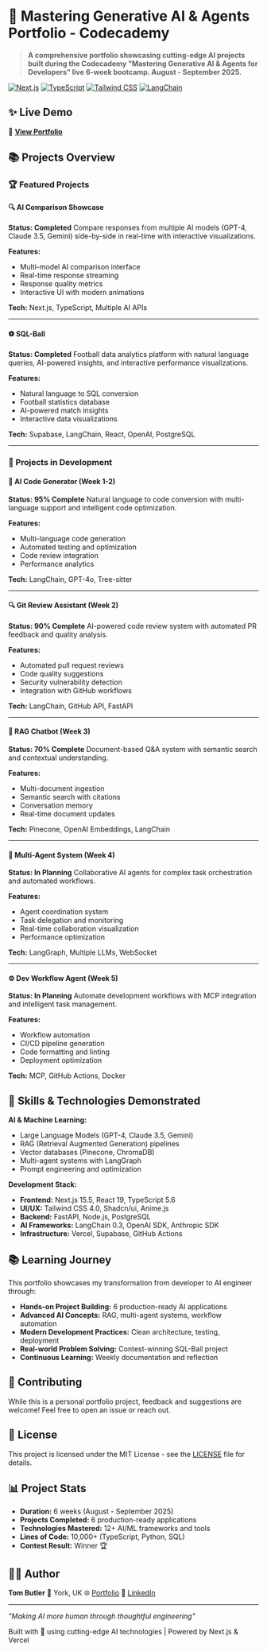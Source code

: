 # 🚀 Mastering Generative AI & Agents Portfolio - Codecademy

> **A comprehensive portfolio showcasing cutting-edge AI projects built during the Codecademy "Mastering Generative AI & Agents for Developers" live 6-week bootcamp. August - September 2025.**

[![Next.js](https://img.shields.io/badge/Next.js-15.5-black?style=flat-square&logo=next.js)](https://nextjs.org)
[![TypeScript](https://img.shields.io/badge/TypeScript-5.6-blue?style=flat-square&logo=typescript)](https://www.typescriptlang.org)
[![Tailwind CSS](https://img.shields.io/badge/Tailwind-4.0-38B2AC?style=flat-square&logo=tailwind-css)](https://tailwindcss.com)
[![LangChain](https://img.shields.io/badge/LangChain-0.3-green?style=flat-square)](https://langchain.com)

## ✨ Live Demo

🔗 **[View Portfolio](https://masteringaicourseportfolio.vercel.app)**

## 📚 Projects Overview

### 🏆 Featured Projects

#### 🔍 AI Comparison Showcase
**Status: Completed**
Compare responses from multiple AI models (GPT-4, Claude 3.5, Gemini) side-by-side in real-time with interactive visualizations.

**Features:**
- Multi-model AI comparison interface
- Real-time response streaming
- Response quality metrics
- Interactive UI with modern animations

**Tech:** Next.js, TypeScript, Multiple AI APIs

---

#### ⚽ SQL-Ball 
**Status: Completed**
Football data analytics platform with natural language queries, AI-powered insights, and interactive performance visualizations.

**Features:**
- Natural language to SQL conversion
- Football statistics database
- AI-powered match insights
- Interactive data visualizations

**Tech:** Supabase, LangChain, React, OpenAI, PostgreSQL

---

### 🚧 Projects in Development

#### 🤖 AI Code Generator (Week 1-2)
**Status: 95% Complete**
Natural language to code conversion with multi-language support and intelligent code optimization.

**Features:**
- Multi-language code generation
- Automated testing and optimization
- Code review integration
- Performance analytics

**Tech:** LangChain, GPT-4o, Tree-sitter

---

#### 🔍 Git Review Assistant (Week 2)
**Status: 90% Complete**
AI-powered code review system with automated PR feedback and quality analysis.

**Features:**
- Automated pull request reviews
- Code quality suggestions
- Security vulnerability detection
- Integration with GitHub workflows

**Tech:** LangChain, GitHub API, FastAPI

---

#### 💬 RAG Chatbot (Week 3)
**Status: 70% Complete**
Document-based Q&A system with semantic search and contextual understanding.

**Features:**
- Multi-document ingestion
- Semantic search with citations
- Conversation memory
- Real-time document updates

**Tech:** Pinecone, OpenAI Embeddings, LangChain

---

#### 🤝 Multi-Agent System (Week 4)
**Status: In Planning**
Collaborative AI agents for complex task orchestration and automated workflows.

**Features:**
- Agent coordination system
- Task delegation and monitoring
- Real-time collaboration visualization
- Performance optimization

**Tech:** LangGraph, Multiple LLMs, WebSocket

---

#### ⚙️ Dev Workflow Agent (Week 5)
**Status: In Planning**
Automate development workflows with MCP integration and intelligent task management.

**Features:**
- Workflow automation
- CI/CD pipeline generation
- Code formatting and linting
- Deployment optimization

**Tech:** MCP, GitHub Actions, Docker

## 🎯 Skills & Technologies Demonstrated

**AI & Machine Learning:**
- Large Language Models (GPT-4, Claude 3.5, Gemini)
- RAG (Retrieval Augmented Generation) pipelines
- Vector databases (Pinecone, ChromaDB)
- Multi-agent systems with LangGraph
- Prompt engineering and optimization

**Development Stack:**
- **Frontend:** Next.js 15.5, React 19, TypeScript 5.6
- **UI/UX:** Tailwind CSS 4.0, Shadcn/ui, Anime.js
- **Backend:** FastAPI, Node.js, PostgreSQL
- **AI Frameworks:** LangChain 0.3, OpenAI SDK, Anthropic SDK
- **Infrastructure:** Vercel, Supabase, GitHub Actions

## 📚 Learning Journey

This portfolio showcases my transformation from developer to AI engineer through:

- **Hands-on Project Building:** 6 production-ready AI applications
- **Advanced AI Concepts:** RAG, multi-agent systems, workflow automation
- **Modern Development Practices:** Clean architecture, testing, deployment
- **Real-world Problem Solving:** Contest-winning SQL-Ball project
- **Continuous Learning:** Weekly documentation and reflection

## 🤝 Contributing

While this is a personal portfolio project, feedback and suggestions are welcome! Feel free to open an issue or reach out.

## 📝 License

This project is licensed under the MIT License - see the [LICENSE](LICENSE) file for details.

## 📊 Project Stats

- **Duration:** 6 weeks (August - September 2025)
- **Projects Completed:** 6 production-ready applications
- **Technologies Mastered:** 12+ AI/ML frameworks and tools
- **Lines of Code:** 10,000+ (TypeScript, Python, SQL)
- **Contest Result:** Winner 🏆

## 👨‍💻 Author

**Tom Butler**
📍 York, UK
🌐 [Portfolio](https://thomasjbutler.me)
💼 [LinkedIn](https://linkedin.com/in/thomasjbutler)

---

*"Making AI more human through thoughtful engineering"*

Built with 💚 using cutting-edge AI technologies | Powered by Next.js & Vercel
